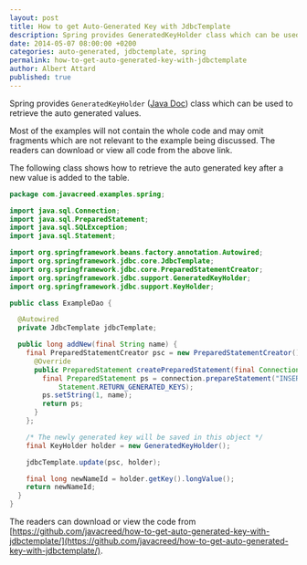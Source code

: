 ```yaml
---
layout: post
title: How to get Auto-Generated Key with JdbcTemplate
description: Spring provides GeneratedKeyHolder class which can be used to retrieve the auto generated values as shown in this article
date: 2014-05-07 08:00:00 +0200
categories: auto-generated, jdbctemplate, spring
permalink: how-to-get-auto-generated-key-with-jdbctemplate
author: Albert Attard
published: true
---
```


Spring provides `GeneratedKeyHolder` ([Java Doc](https://docs.spring.io/spring-framework/docs/current/javadoc-api/org/springframework/jdbc/support/GeneratedKeyHolder.html)) class which can be used to retrieve the auto generated values.

Most of the examples will not contain the whole code and may omit fragments which are not relevant to the example being discussed. The readers can download or view all code from the above link.

The following class shows how to retrieve the auto generated key after a new value is added to the table.

```java
package com.javacreed.examples.spring;

import java.sql.Connection;
import java.sql.PreparedStatement;
import java.sql.SQLException;
import java.sql.Statement;

import org.springframework.beans.factory.annotation.Autowired;
import org.springframework.jdbc.core.JdbcTemplate;
import org.springframework.jdbc.core.PreparedStatementCreator;
import org.springframework.jdbc.support.GeneratedKeyHolder;
import org.springframework.jdbc.support.KeyHolder;

public class ExampleDao {

  @Autowired
  private JdbcTemplate jdbcTemplate;

  public long addNew(final String name) {
    final PreparedStatementCreator psc = new PreparedStatementCreator() {
      @Override
      public PreparedStatement createPreparedStatement(final Connection connection) throws SQLException {
        final PreparedStatement ps = connection.prepareStatement("INSERT INTO `names` (`name`) VALUES (?)",
            Statement.RETURN_GENERATED_KEYS);
        ps.setString(1, name);
        return ps;
      }
    };

    /* The newly generated key will be saved in this object */
    final KeyHolder holder = new GeneratedKeyHolder();

    jdbcTemplate.update(psc, holder);

    final long newNameId = holder.getKey().longValue();
    return newNameId;
  }
}
```

The readers can download or view the code from [https://github.com/javacreed/how-to-get-auto-generated-key-with-jdbctemplate/](https://github.com/javacreed/how-to-get-auto-generated-key-with-jdbctemplate/).
